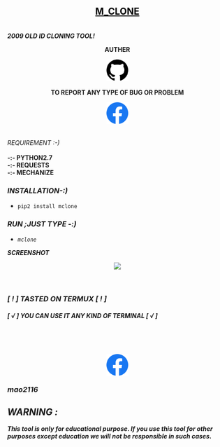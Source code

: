 
<h2 align="center">
<a style="color:black;" href="https://linktr.ee/mao2116/">M_CLONE</a>
  
  </h2>
</br>
<b><i>2009 OLD ID CLONING TOOL!</i></b>
</br>
<p align="center">
<b> AUTHER </b>
</p>
 <p align="center">
<a href="https://github.com/mao2116">
  <img width="50px" height="50px" src="https://raw.githubusercontent.com/fh-rabbi/Hack-Box/main/images/git.png">
</a>
</p>
  <p align="center">
  <b> TO REPORT ANY TYPE OF BUG OR PROBLEM </b>
<p/>
<p align="center">
<a href="https://www.facebook.com/mao2116/">
  <img width="50px" height="50px" src="https://raw.githubusercontent.com/fh-rabbi/Hack-Box/main/images/fb.png">
</a>
</p>  


<br/>
<i>REQUIREMENT :-)</i><br><br>
<b>-:- PYTHON2.7</b><br>
<b>-:- REQUESTS</b><br>
<b>-:- MECHANIZE</b>
<br/>
<h3><i>INSTALLATION-:)</i></h3>


* `pip2 install mclone`


<h3><i>RUN ;</i><b><i>JUST TYPE -:)</b><i> </h3>


* `mclone`


<i><b>SCREENSHOT</b></i>
<p align="center">
<a href="https://www.facebook.com/mao2116/">
  <img src="https://l.top4top.io/p_2187olh261.jpg">
</a>
</p>




</br>
<h3>[ ! ] TASTED ON TERMUX [ ! ]
<h4>[ √ ] YOU CAN USE IT ANY KIND OF TERMINAL [ √ ]<h4/>
<h3/>


<b>

</br>
</br>
<p align="center">
<a href="https://www.facebook.com/mao2116/">
  <img width="50px" height="50px" src="https://raw.githubusercontent.com/fh-rabbi/Hack-Box/main/images/fb.png">
<a/>
<p/>  

</b>
<b> mao2116 </b>

## WARNING : 
***This tool is only for educational purpose. If you use this tool for other purposes except education we will not be responsible in such cases.***

  
  
  
